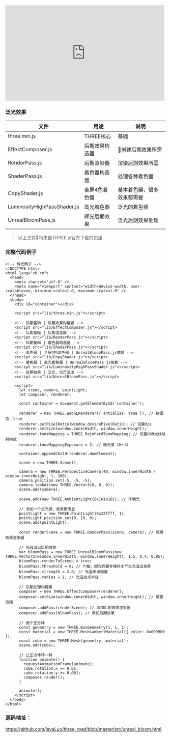 <iframe 
    height=300 
    width=500 
    src="http://htmlpreview.github.io/?https://github.com/javaLuo/three_road/blob/master/src/unreal_bloom.html" 
    frameborder=0 
    allowfullscreen>
</iframe>

### 泛光效果


| 文件                        | 用途           | 说明                       |
| --------------------------- | -------------- | -------------------------- |
| three.min.js                | THREE核心      | 基础                       |
| EffectComposer.js           | 后期效果构造器 | 创建后期效果所需          |
| RenderPass.js               | 后期渲染器     | 渲染后期效果所需           |
| ShaderPass.js               | 着色器构造器   | 处理各种着色器             |
| CopyShader.js               | 全屏4色着色器  | 基本着色器，很多效果都需要 |
| LuminosityHighPassShader.js | 高光着色器     | 泛光的着色器               |
| UnrealBloomPass.js          | 辉光后期效果   | 泛光后期效果处理           |

> 以上文件均来自THREE.js官方下载的包里

### 完整代码例子
```
<!-- 辉光例子 -->
<!DOCTYPE html>
<html lang="zh-cn">
  <head>
    <meta charset="utf-8" />
    <meta name="viewport" content="width=device-width, user-scalable=no, minimum-scale=1.0, maximum-scale=1.0" />
  </head>
  <body>
    <div id="container"></div>

    <script src="lib/three.min.js"></script>

    <!-- 后期基础 | 后期效果构建者 -->
    <script src="lib/EffectComposer.js"></script>
    <!-- 后期基础 | 后期渲染器 -->
    <script src="lib/RenderPass.js"></script>
    <!-- 后期基础 | 着色器构造器 -->
    <script src="lib/ShaderPass.js"></script>
    <!-- 着色器 | 全屏4色着色器 | UnrealBloomPass.js依赖 -->
    <script src="lib/CopyShader.js"></script>
    <!-- 着色器 | 高光着色器 | UnrealBloomPass.js依赖 -->
    <script src="lib/LuminosityHighPassShader.js"></script>
    <!-- 后期效果 | 泛光，光芒溢出 -->
    <script src="lib/UnrealBloomPass.js"></script>

    <script>
      let scene, camera, pointLight;
      let composer, renderer;

      const container = document.getElementById('container');

      renderer = new THREE.WebGLRenderer({ antialias: true }); // 抗锯齿：true
      renderer.setPixelRatio(window.devicePixelRatio); // 设置dpi
      renderer.setSize(window.innerWidth, window.innerHeight);
      renderer.toneMapping = THREE.ReinhardToneMapping; // 设置HDR光线映射模式
      renderer.toneMappingExposure = 2; // 曝光度（0～4）

      container.appendChild(renderer.domElement);

      scene = new THREE.Scene();

      camera = new THREE.PerspectiveCamera(40, window.innerWidth / window.innerHeight, 1, 100);
      camera.position.set(-5, -5, -5);
      camera.lookAt(new THREE.Vector3(0, 0, 0));
      scene.add(camera);

      scene.add(new THREE.AmbientLight(0x101010)); // 环境光

      // 添加一个点光源，效果更明显
      pointLight = new THREE.PointLight(0x22ffff, 1);
      pointLight.position.set(0, 10, 0);
      scene.add(pointLight);

      const renderScene = new THREE.RenderPass(scene, camera); // 后期效果渲染器

      // 光线溢出后期效果
      var bloomPass = new THREE.UnrealBloomPass(new THREE.Vector2(window.innerWidth, window.innerHeight), 1.5, 0.4, 0.85);
      bloomPass.renderToScreen = true;
      bloomPass.threshold = 0; // 门槛，即光亮要多强时才产生光溢出效果
      bloomPass.strength = 2.8; // 光溢出点强度
      bloomPass.radius = 1; // 光溢出点半径

      // 后期处理构建者
      composer = new THREE.EffectComposer(renderer);
      composer.setSize(window.innerWidth, window.innerHeight); // 设置范围
      composer.addPass(renderScene); // 添加后期效果渲染器
      composer.addPass(bloomPass); // 添加后期效果

      // 搞个正方体
      const geometry = new THREE.BoxGeometry(1, 1, 1);
      const material = new THREE.MeshLambertMaterial({ color: 0x009900 });
      const cube = new THREE.Mesh(geometry, material);
      scene.add(cube);

      // 让正方体转一转
      function animate() {
        requestAnimationFrame(animate);
        cube.rotation.x += 0.01;
        cube.rotation.y += 0.001;
        composer.render();
      }

      animate();
    </script>
  </body>
</html>
```

### 源码地址：

https://github.com/javaLuo/three_road/blob/master/src/unreal_bloom.html